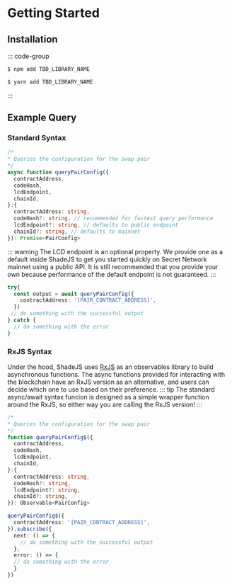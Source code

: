 # Getting Started

## Installation

::: code-group

```sh [npm]
$ npm add TBD_LIBRARY_NAME
```

```sh [yarn]
$ yarn add TBD_LIBRARY_NAME
```
:::

## Example Query

### Standard Syntax
```ts
/*
* Queries the configuration for the swap pair
*/
async function queryPairConfig({
  contractAddress,
  codeHash,
  lcdEndpoint,
  chainId,
}:{
  contractAddress: string,
  codeHash?: string, // recommended for fastest query performance
  lcdEndpoint?: string, // defaults to public endpoint
  chainId?: string, // defaults to mainnet
}): Promise<PairConfig>
```
::: warning
The LCD endpoint is an optional property. We provide one as a default inside ShadeJS to get you started quickly on Secret Network mainnet using a public API. It is still recommended that you provide your own because performance of the default endpoint is not guaranteed.
:::
```ts
try{
  const output = await queryPairConfig({
    contractAddress: '[PAIR_CONTRACT_ADDRESS]',
  })
 // do something with the successful output
} catch {
  // do something with the error
}
```
### RxJS Syntax

Under the hood, ShadeJS uses <a href="https://rxjs.dev/" target="_blank">RxJS</a> as an observables library to build asynchronous functions. The async functions provided for interacting with the blockchain have an RxJS version as an alternative, and users can decide which one to use based on their preference. 
::: tip
The standard async/await syntax funcion is designed as a simple wrapper function around the RxJS, so either way you are calling the RxJS version!
:::

```ts
/*
* Queries the configuration for the swap pair
*/
function queryPairConfig$({
  contractAddress,
  codeHash,
  lcdEndpoint,
  chainId,
}:{
  contractAddress: string,
  codeHash?: string, 
  lcdEndpoint?: string,
  chainId?: string,
}): Observable<PairConfig>
```
```ts
queryPairConfig$({
  contractAddress: '[PAIR_CONTRACT_ADDRESS]',
}).subscribe({
  next: () => {
    // do something with the successful output
  },
  error: () => {
  // do something with the error
  }
})

```


